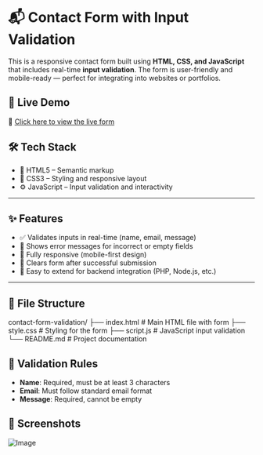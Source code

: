 # 📬 Contact Form with Input Validation

This is a responsive contact form built using **HTML, CSS, and JavaScript** that includes real-time **input validation**. The form is user-friendly and mobile-ready — perfect for 
integrating into websites or portfolios.

## 🔗 Live Demo

🚀 [Click here to view the live form](https://<Kalali-Susmitha>.github.io/contact-form-validation)

## 🛠️ Tech Stack

- 🧱 HTML5 – Semantic markup
- 🎨 CSS3 – Styling and responsive layout
- ⚙️ JavaScript – Input validation and interactivity

---

## ✨ Features

- ✅ Validates inputs in real-time (name, email, message)
- 🔴 Shows error messages for incorrect or empty fields
- 📱 Fully responsive (mobile-first design)
- 🧼 Clears form after successful submission
- 🧠 Easy to extend for backend integration (PHP, Node.js, etc.)

---

## 📁 File Structure
contact-form-validation/
├── index.html # Main HTML file with form
├── style.css # Styling for the form
├── script.js # JavaScript input validation
└── README.md # Project documentation



## 🧪 Validation Rules

- **Name**: Required, must be at least 3 characters
- **Email**: Must follow standard email format
- **Message**: Required, cannot be empty



## 📸 Screenshots
![Image](https://github.com/user-attachments/assets/e7cafbe0-d760-4205-b68f-48bc4630bd31)

